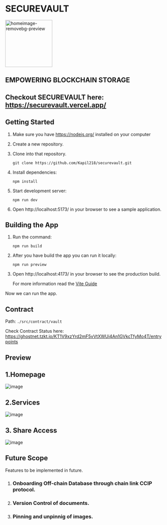 # SECUREVAULT
<img width="150" alt="homeimage-removebg-preview" src="https://github.com/Kapil218/securevault/assets/90231718/14fdf9eb-2fba-431b-8afb-43d0df0f4313">

## EMPOWERING BLOCKCHAIN STORAGE
## Checkout SECUREVAULT here: https://securevault.vercel.app/

## Getting Started

1. Make sure you have https://nodejs.org/ installed on your computer
2. Create a new repository.
3. Clone into that repository.

   `git clone https://github.com/Kapil218/securevault.git`


4. Install dependencies:

   `npm install`

5. Start development server:

   `npm run dev`

6. Open http://localhost:5173/ in your browser to see a sample application.

## Building the App

1. Run the command:

   `npm run build`

2. After you have build the app you can run it locally:

   `npm run preview`

3. Open http://localhost:4173/ in your browser to see the production build. 

   For more information read the [Vite Guide](https://vitejs.dev/guide/static-deploy.html)

 Now we can run the app. 
## Contract 
Path: `./src/contract/vault`

Check Contract Status here:
https://ghostnet.tzkt.io/KT1V9xzYrd2mF5vVtXWUi4An1GVkcTfyMo4T/entrypoints
## Preview
  ## 1.Homepage
  
 ![image](https://github.com/Kapil218/securevault/assets/90231718/ac5f0f0d-fabc-42eb-a27b-ec212a0b7a63)
  ## 2.Services
 ![image](https://github.com/Kapil218/securevault/assets/90231718/811bc425-4a1c-4a9c-a478-55133ec9c35a)
 ## 3. Share Access
 ![image](https://github.com/Kapil218/securevault/assets/90231718/6cce9b01-8fac-42fe-a5a1-a7af30d1d62d)

## Future Scope
Features to be implemented in future.
1. ### Onboarding Off-chain Database through chain link CCIP protocol.
2. ### Version Control of documents.
3. ### Pinning and unpinnig of images.
   



